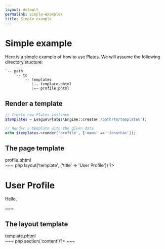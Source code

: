 ```yaml
---
layout: default
permalink: simple-example/
title: Simple example
---
```


Simple example
==============

Here is a simple example of how to use Plates. We will assume the following directory stucture:

~~~
`-- path
    `-- to
        `-- templates
            |-- template.phtml
            |-- profile.phtml
~~~

## Render a template

~~~ php
// Create new Plates instance
$templates = League\Plates\Engine::create('/path/to/templates');

// Render a template with the given data
echo $templates->render('profile', ['name' => 'Jonathan']);
~~~

## The page template

<div class="filename">profile.phtml</div>
~~~ php
<?php $v->layout('template', ['title' => 'User Profile']) ?>

<h1>User Profile</h1>
<p>Hello, <?=$v($name) // escape the $name variable ?></p>
~~~

## The layout template

<div class="filename">template.phtml</div>
~~~ php
<html>
<head>
    <title><?=$v($title)?></title>
</head>
<body>

<?=$v->section('content')?>

</body>
</html>
~~~
